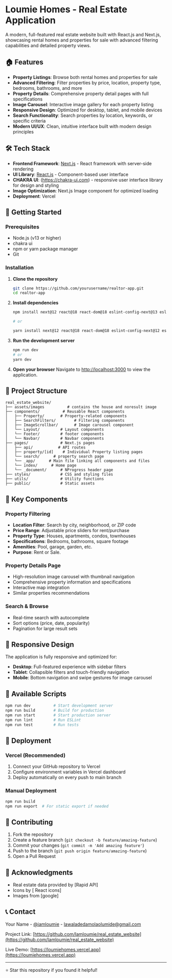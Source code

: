 # Loumie Homes - Real Estate Application

A modern, full-featured real estate website built with React.js and Next.js, showcasing rental homes and properties for sale with advanced filtering capabilities and detailed property views.

## 🏠 Features

- **Property Listings**: Browse both rental homes and properties for sale
- **Advanced Filtering**: Filter properties by price, location, property type, bedrooms, bathrooms, and more
- **Property Details**: Comprehensive property detail pages with full specifications
- **Image Carousel**: Interactive image gallery for each property listing
- **Responsive Design**: Optimized for desktop, tablet, and mobile devices
- **Search Functionality**: Search properties by location, keywords, or specific criteria
- **Modern UI/UX**: Clean, intuitive interface built with modern design principles

## 🛠️ Tech Stack

- **Frontend Framework**: [Next.js](https://nextjs.org/) - React framework with server-side rendering
- **UI Library**: [React.js](https://reactjs.org/) - Component-based user interface
- **CHAKRA UI**: (https://chakra-ui.com) - responsive user interface library for design and styling
- **Image Optimization**: Next.js Image component for optimized loading
- **Deployment**: Vercel

## 🚀 Getting Started

### Prerequisites

- Node.js (v13 or higher)
- chakra ui
- npm or yarn package manager
- Git

### Installation

1. **Clone the repository**
   ```bash
   git clone https://github.com/yourusername/realtor-app.git
   cd realtor-app
   ```

2. **Install dependencies**
   ```bash
   npm install next@12 react@18 react-dom@18 eslint-config-next@13 eslint@8   @chakra-ui/react   @emotion/react   @emotion/styled   axios framer-motion millify nprogress   react-horizontal-scrolling-menu react-icons --legacy-peer-deps

   # or

   yarn install next@12 react@18 react-dom@18 eslint-config-next@12 eslint@8   @chakra-ui/react   @emotion/react   @emotion/styled   axios framer-motion millify nprogress   react-horizontal-scrolling-menu react-icons --legacy-peer-deps
   ```


3. **Run the development server**
   ```bash
   npm run dev
   # or
   yarn dev
   ```

4. **Open your browser**
   Navigate to [http://localhost:3000](http://localhost:3000) to view the application.

## 📁 Project Structure

```
real_estate_website/
├── assets/images          # contains the house and noresult image
├── components/          # Reusable React components
│   ├── Property/       # Property-related components
│   ├── SearchFilters/        # Filtering components
│   ├── ImageScrollbar/       # Image carousel component
│   └── Layout/         # Layout components
│   └── Footer/         # footer components
│   └── Navbar/         # Navbar components
├── pages/              # Next.js pages
│   ├── api/           # API routes
│   ├── property/[id]    # Individual Property listing pages
│   └── search/      # property search page
│   └── _app/      # Main file linking all components and files
│   └── index/      # Home page
│   └── _document/      # NProgress header page
├── styles/             # CSS and styling files
├── utils/              # Utility functions
├── public/             # Static assets
```

## 🎯 Key Components

### Property Filtering
- **Location Filter**: Search by city, neighborhood, or ZIP code
- **Price Range**: Adjustable price sliders for rent/purchase
- **Property Type**: Houses, apartments, condos, townhouses
- **Specifications**: Bedrooms, bathrooms, square footage
- **Amenities**: Pool, garage, garden, etc.
- **Purpose**: Rent or Sale.


### Property Details Page
- High-resolution image carousel with thumbnail navigation
- Comprehensive property information and specifications
- Interactive map integration
- Similar properties recommendations

### Search & Browse
- Real-time search with autocomplete
- Sort options (price, date, popularity)
- Pagination for large result sets

## 📱 Responsive Design

The application is fully responsive and optimized for:
- **Desktop**: Full-featured experience with sidebar filters
- **Tablet**: Collapsible filters and touch-friendly navigation
- **Mobile**: Bottom navigation and swipe gestures for image carousel

## 🔧 Available Scripts

```bash
npm run dev          # Start development server
npm run build        # Build for production
npm run start        # Start production server
npm run lint         # Run ESLint
npm run test         # Run tests
```

## 🚀 Deployment

### Vercel (Recommended)
1. Connect your GitHub repository to Vercel
2. Configure environment variables in Vercel dashboard
3. Deploy automatically on every push to main branch

### Manual Deployment
```bash
npm run build
npm run export  # For static export if needed
```

## 🤝 Contributing

1. Fork the repository
2. Create a feature branch (`git checkout -b feature/amazing-feature`)
3. Commit your changes (`git commit -m 'Add amazing feature'`)
4. Push to the branch (`git push origin feature/amazing-feature`)
5. Open a Pull Request


## 🙏 Acknowledgments

- Real estate data provided by [Rapid API]
- Icons by [ React icons]
- Images from [google]

## 📞 Contact

Your Name - [@iamloumie](https://x.com/iamloumie?s=21&t=TV1CWqx5f-bQdR0wq3fXLw) - lawaladedamolaolumide@gmail.com

Project Link: [https://github.com/Iamloumie/real_estate_website](https://github.com/Iamloumie/real_estate_website)

Live Demo: [https://loumiehomes.vercel.app](https://loumiehomes.vercel.app)

---

⭐ Star this repository if you found it helpful!